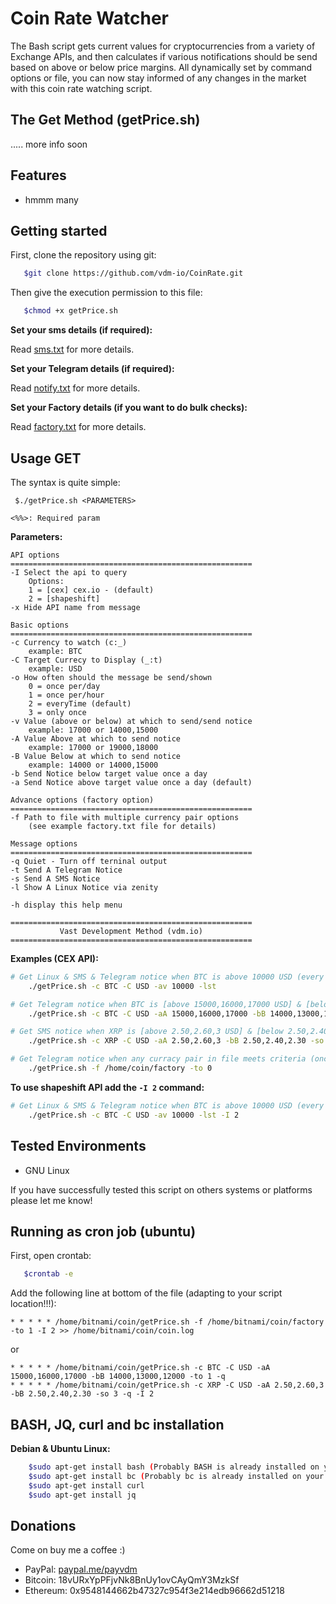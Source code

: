 # Coin Rate Watcher
The Bash script gets current values for cryptocurrencies from a variety of Exchange APIs, and then calculates if various notifications should be send based on above or below price margins. All dynamically set by command options or file, you can now stay informed of any changes in the market with this coin rate watching script.

## The Get Method (getPrice.sh)

..... more info soon

## Features

* hmmm many

## Getting started

First, clone the repository using git:

```bash
   $git clone https://github.com/vdm-io/CoinRate.git
```

Then give the execution permission to this file:

```bash
   $chmod +x getPrice.sh
```

**Set your sms details (if required):**

Read [sms.txt](https://github.com/vdm-io/CoinRate/blob/master/sms.txt) for more details.

**Set your Telegram details (if required):**

Read [notify.txt](https://github.com/vdm-io/CoinRate/blob/master/notify.txt) for more details.

**Set your Factory details (if you want to do bulk checks):**

Read [factory.txt](https://github.com/vdm-io/CoinRate/blob/master/factory.txt) for more details.

## Usage GET

The syntax is quite simple:

```
 $./getPrice.sh <PARAMETERS>

<%%>: Required param
```

**Parameters:**  
```text
API options
======================================================
-I Select the api to query 
	Options:
	1 = [cex] cex.io - (default)
	2 =	[shapeshift] 
-x Hide API name from message

Basic options
======================================================
-c Currency to watch (c:_)
	example: BTC
-C Target Currecy to Display (_:t)
	example: USD
-o How often should the message be send/shown
	0 = once per/day
	1 = once per/hour
	2 = everyTime (default)
	3 = only once
-v Value (above or below) at which to send/send notice
	example: 17000 or 14000,15000
-A Value Above at which to send notice
	example: 17000 or 19000,18000
-B Value Below at which to send notice
	example: 14000 or 14000,15000
-b Send Notice below target value once a day
-a Send Notice above target value once a day (default)

Advance options (factory option)
======================================================
-f Path to file with multiple currency pair options 
	(see example factory.txt file for details)

Message options
======================================================
-q Quiet - Turn off terninal output
-t Send A Telegram Notice
-s Send A SMS Notice
-l Show A Linux Notice via zenity

-h display this help menu

======================================================
		   Vast Development Method (vdm.io)
======================================================
```

**Examples (CEX API):**
```bash
# Get Linux & SMS & Telegram notice when BTC is above 10000 USD (every time command is run)
    ./getPrice.sh -c BTC -C USD -av 10000 -lst

# Get Telegram notice when BTC is [above 15000,16000,17000 USD] & [below 14000,13000,12000 USD] (every hour - if run in crontab)
    ./getPrice.sh -c BTC -C USD -aA 15000,16000,17000 -bB 14000,13000,12000 -to 1

# Get SMS notice when XRP is [above 2.50,2.60,3 USD] & [below 2.50,2.40,2.30 USD] (only once - if run in crontab)
    ./getPrice.sh -c XRP -C USD -aA 2.50,2.60,3 -bB 2.50,2.40,2.30 -so 3

# Get Telegram notice when any curracy pair in file meets criteria (once a day - if run in crontab)
    ./getPrice.sh -f /home/coin/factory -to 0
```

**To use shapeshift API add the `-I 2` command:**
```bash
# Get Linux & SMS & Telegram notice when BTC is above 10000 USD (every time command is run)
    ./getPrice.sh -c BTC -C USD -av 10000 -lst -I 2
```

## Tested Environments

* GNU Linux

If you have successfully tested this script on others systems or platforms please let me know!

## Running as cron job (ubuntu)

First, open crontab:

```bash
   $crontab -e
```

Add the following line at bottom of the file (adapting to your script location!!!):

```crontab
* * * * * /home/bitnami/coin/getPrice.sh -f /home/bitnami/coin/factory -to 1 -I 2 >> /home/bitnami/coin/coin.log
```
or
```crontab
* * * * * /home/bitnami/coin/getPrice.sh -c BTC -C USD -aA 15000,16000,17000 -bB 14000,13000,12000 -to 1 -q
* * * * * /home/bitnami/coin/getPrice.sh -c XRP -C USD -aA 2.50,2.60,3 -bB 2.50,2.40,2.30 -so 3 -q -I 2
```
   
## BASH, JQ, curl and bc installation

**Debian & Ubuntu Linux:**
```bash
	$sudo apt-get install bash (Probably BASH is already installed on your system)
	$sudo apt-get install bc (Probably bc is already installed on your system)
	$sudo apt-get install curl
	$sudo apt-get install jq
```

## Donations

Come on buy me a coffee :)
 * PayPal: [paypal.me/payvdm](https://www.paypal.me/payvdm)
 * Bitcoin: 18vURxYpPFjvNk8BnUy1ovCAyQmY3MzkSf
 * Ethereum: 0x9548144662b47327c954f3e214edb96662d51218
